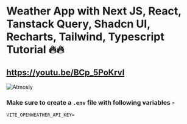 # Weather App with Next JS, React, Tanstack Query, Shadcn UI, Recharts, Tailwind, Typescript Tutorial 🔥🔥
## https://youtu.be/BCp_5PoKrvI

![Atmosly](https://github.com/user-attachments/assets/03aed8a9-f2e1-4fcf-8628-5d1abd0c678c)

### Make sure to create a `.env` file with following variables -

```
VITE_OPENWEATHER_API_KEY=
```
